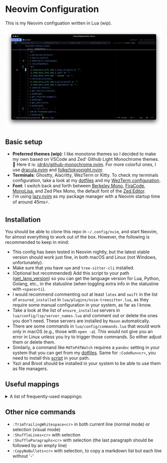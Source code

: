 # Neovim Configuration

This is my Neovim configuation written in Lua (wip).

![](assets/nvim-screenshot.png)

## Basic setup

- **Preferred themes (wip)**: I like monotone themes so I decided to make my own based on VSCode and Zed' Github Light Monochrome themes. 🎨 Here it is: [idr4n/github-monochrome.nvim](https://github.com/idr4n/github-monochrome.nvim). For more colorful ones, I use [dracula.nvim](https://github.com/Mofiqul/dracula.nvim) and [folke/tokyonight.nvim](https://github.com/folke/tokyonight.nvim)
- **Terminals**: Ghostty, Alacritty, WezTerm or Kitty. To check my terminals configuration, take a look at my [dotfiles](https://github.com/idr4n/.dotfiles) and my [WezTerm configuration](https://github.com/idr4n/wezterm).
- **Font**: I switch back and forth between [Berkeley Mono](https://usgraphics.com/products/berkeley-mono), [FiraCode](https://github.com/tonsky/FiraCode), [MonoLisa](https://www.monolisa.dev/), and Zed Plex Mono, the default font of the [Zed Editor](https://github.com/zed-industries/zed).
- I'm using [lazy.nvim](https://github.com/folke/lazy.nvim) as my package manager with a Neovim startup time of around 45ms⚡️.

## Installation

You should be able to clone this repo in `~/.config/nvim`, and start Neovim, for almost everything to work out of the box. However, the following is recommended to keep in mind:

- This config has been tested in Neovim nightly, but the latest stable version should work just fine, in both macOS and Linux (not Windows, unfortunately).
- Make sure that you have `npm` and `tree-sitter-cli` installed.
- (Optional but recommended) Add this script to your path ([get_lang_version](https://github.com/idr4n/.dotfiles/blob/master/scripts/get_lang_version)) so you can get the language version for Lua, Python, Golang, etc., in the statusline (when toggling extra info in the statusline with `<space>ti`).
- I would recommend commenting out at least `latex` and `swift` in the list of `ensured_installed` in `lua/plugins/nvim-treesitter.lua`, as they require some manual configuration in your system, as far as I know.
- Take a look at the list of `ensure_installed` servers in `lua/config/lsp/server_names.lua` and comment out or delete the ones you don't need. These servers are installed by `Mason` automatically.
- There are some commands in `lua/config/commands.lua` that would work only in macOS (e.g., those with `open -a`). This would not give you an error in Linux unless you try to trigger those commands. So either adjust them or delete them.
- Similarly, a command like `MdToPdfWatch` requires a `pandoc` setting in your system that you can get from my [dotfiles](https://github.com/idr4n/.dotfiles). Same for `:CodeRun<cr>`, you need to install this [script](https://github.com/idr4n/.dotfiles/blob/master/scripts/code_run) in your path.
- Yazi and Broot should be installed in your system to be able to use them as file managers.

## Useful mappings

<details>
<summary>A list of frequently-used mappings:</summary>

<br>

- Leader key: `<space>`
- Open the file picker: `<C-space>` (Snacks picker)
- Open another file picker (Fzf-Lua): `<space>ff`
- Close (delete) current buffer: `<space>x`
- Grep across project (Fzf-Lua): `<space>r` in normal or visual mode
- Quit: `<space>qq`
- Force quit: `<space>qQ`
- Save buffer: `<C-S>` in both normal and insert modes
- Save without formatting: `<space>w`
- File tree view:
    - Nvimtree: `<space><space` to show and `,e` to focus.
    - Neo-tree: `<C-.>` to show and `<space>e` to focus.
- File managers:
    - mini.files: `<C-q>`
    - Oil: just `-`
    - Yazi: `<space>-`
    - Broot: `,,`, `,b`, `,v`, `,r` (each has different functionality)
- Go back to the last visited buffer: `ga` in normal mode
- Go to next buffer: `L`
- Go to previous buffer: `H`
- Open the list of opened buffers (Telescope): `s` in normal mode, `s` to close the list, `j`, `k` to select, and `l` to open selection.
- Toggle horizontal terminal: `<A-\>`
- Toggle vertical terminal: `<C-\>`
- Go from terminal to normal buffer: `<C-T>`. Press again to go from buffer to terminal
- Go to the next window (skipping Neo-tree and Nvimtree): `<C-T>`
- Use `<C-L>` in normal mode (and in insert mode if no completion is being shown) to move the view around the cursor to both center and top. That is, both `zz` and `zt` with just one keybinding
- Toggle maximize window (including a Terminal buffer): `<A-,>`
- Toggle extra information in the statusline: `<space>ti`
- Toggle line wrap: `<space>tw`
- Toggle spell check: `<space>tS`
- Different fold levels: `z1`, `z2`, `z0`. Check more in `lua/config/mappings.lua`
- Git:
    - Check status: `<space>gs`
    - Open Neogit: `<space>gn`
    - Open Lazygit: `<space>gl`
    - Open Vim-Fugitive: `<space>gi`
    - Stage hunk or selection in current buffer: `<space>hs`, or `<space>hS` to stage all changes in the current buffer. Check other mappings under `<space>h`.
- Completions and snippets (LuaSnip):
    - Select next completion suggestion: `<Tab>`
    - Select previous completion suggestion: `<S-Tab>`
    - Confirm completion or snippet suggestion: `<C-L>`
    - Jump to next snippet placeholder: `<C-J>` in insert and selection mode
    - Jump to previous snippet placeholder: `<C-K>` in insert and selection mode

**Note**: although the system clipboard is enabled, motion mappings such as `d`, `c`, `x`, etc., do not copy to the clipboard (ala easy-clip plugin). That is, if you select something and use `d`, that text is deleted and sent to the 'black hole register'. If you want to delete some text to paste it somewhere else, use `m` instead (use `gm` for adding a mark). Take a look at the "Replace the easy-clip plugin" section in `lua/config/mappings.lua`.

</details>

## Other nice commands

- `:TrimTrailingWhitespace<cr>` in both current line (normal mode) or selection (visual mode)
- `:ShuffleLines<cr>` with selection
- `:ShuffleParagraphs<cr>` with selection (the last paragraph should be followed by an empty line)
- `:CopyNoBullets<cr>` with selection, to copy a markdown list but each line without '-'

